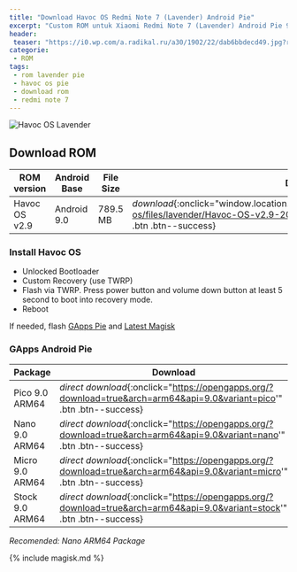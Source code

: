 ```yaml
---
title: "Download Havoc OS Redmi Note 7 (Lavender) Android Pie"
excerpt: "Custom ROM untuk Xiaomi Redmi Note 7 (Lavender) Android Pie 9.0 Rilis Bulan September 2019"
header:
 teaser: "https://i0.wp.com/a.radikal.ru/a30/1902/22/dab6bbdecd49.jpg?resize=720,360"
categorie:
 - ROM
tags:
 - rom lavender pie
 - havoc os pie
 - download rom
 - redmi note 7
---
```


![Havoc OS Lavender](https://i0.wp.com/a.radikal.ru/a30/1902/22/dab6bbdecd49.jpg?resize=720,360)

## Download ROM

|ROM version|Android Base|File Size|Download|Relesed|
|---|---|---|---|---|
|Havoc OS v2.9|Android 9.0|789.5 MB|_download_{:onclick="window.location.href='https://sourceforge.net/projects/havoc-os/files/lavender/Havoc-OS-v2.9-20190911-lavender-Official.zip/download'" .btn .btn--success}|September 11, 2019|

### Install Havoc OS

- Unlocked Bootloader
- Custom Recovery (use TWRP)
- Flash via TWRP. Press power button and volume down button at least 5 second to boot into recovery mode.
- Reboot

If needed, flash [GApps Pie](#gapps-android-pie) and [Latest Magisk](#magisk)

### GApps Android Pie

|Package|Download|
|---|---|
|Pico 9.0 ARM64|_direct download_{:onclick="https://opengapps.org/?download=true&arch=arm64&api=9.0&variant=pico'" .btn .btn--success}
|Nano 9.0 ARM64|_direct download_{:onclick="https://opengapps.org/?download=true&arch=arm64&api=9.0&variant=nano'" .btn .btn--success}
|Micro 9.0 ARM64|_direct download_{:onclick="https://opengapps.org/?download=true&arch=arm64&api=9.0&variant=micro'" .btn .btn--success}
|Stock 9.0 ARM64|_direct download_{:onclick="https://opengapps.org/?download=true&arch=arm64&api=9.0&variant=stock'" .btn .btn--success}

_Recomended: Nano ARM64 Package_

{% include magisk.md %}
